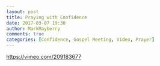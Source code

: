 ```yaml
---
layout: post
title: Praying with Confidence
date: 2017-03-07 19:30
author: MarkMayberry
comments: true
categories: [Confidence, Gospel Meeting, Video, Prayer]
---
```

https://vimeo.com/209183677
